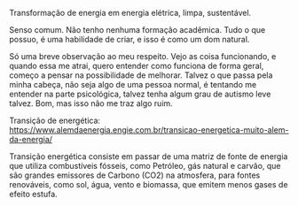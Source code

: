 
Transformação de energia em energia elétrica, limpa, sustentável. 

Senso comum.
Não tenho nenhuma formação acadêmica.
Tudo o que possuo, é uma habilidade de criar, e isso é como um dom natural. 

Só uma breve observação ao meu respeito. 
Vejo as coisa funcionando, e quando essa me atrai, quero entender como funciona de forma geral, começo a pensar na possibilidade de melhorar. 
Talvez o que passa pela minha cabeça, não seja algo de uma pessoa normal, é tentando me entender na parte psicológica, talvez tenha algum grau de autismo leve talvez. 
Bom, mas isso não me traz algo ruim. 

Transição de energética: 
https://www.alemdaenergia.engie.com.br/transicao-energetica-muito-alem-da-energia/

Transição energética consiste em passar de uma matriz de fonte de energia que utiliza combustíveis fósseis, como Petróleo, gás natural e carvão, que são grandes emissores de Carbono (CO2) na atmosfera, para fontes renováveis, como sol, água, vento e biomassa, que emitem menos gases de efeito estufa.
